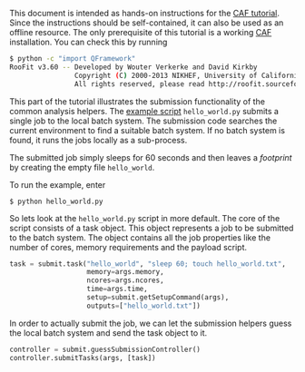 This document is intended as hands-on instructions for the [CAF
tutorial](https://indico.cern.ch/event/771763/). Since the
instructions should be self-contained, it can also be used as an offline resource. The only
prerequisite of this tutorial is a working
[CAF](https://gitlab.cern.ch/atlas-caf/CAFCore) installation. You can check this
by running

<!-- console -->
```bash
$ python -c "import QFramework"
RooFit v3.60 -- Developed by Wouter Verkerke and David Kirkby 
                Copyright (C) 2000-2013 NIKHEF, University of California & Stanford University
                All rights reserved, please read http://roofit.sourceforge.net/license.txt
```

This part of the tutorial illustrates the submission functionality of the common analysis
helpers. The [example script](hello_world.py) `hello_world.py` submits a single
job to the local
batch system. The submission code searches the current environment to find a
suitable batch system. If no batch system is found, it runs the jobs locally as a
sub-process.

The submitted job simply sleeps for 60 seconds and then leaves a *footprint*
by creating the empty file `hello_world`.

To run the example, enter
```
$ python hello_world.py
```
So lets look at the `hello_world.py` script in more default. The core of the
script consists of a task object. This object represents a job to be submitted
to the batch system. The object contains all the job properties like the number of
cores, memory requirements and the payload script.

```python
task = submit.task("hello_world", "sleep 60; touch hello_world.txt",
                   memory=args.memory,
                   ncores=args.ncores,
                   time=args.time,
                   setup=submit.getSetupCommand(args),
                   outputs=["hello_world.txt"])
```

In order to actually submit the job, we can let the submission helpers guess the
local batch system and send the task object to it.

```python
controller = submit.guessSubmissionController()
controller.submitTasks(args, [task])
```
